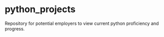# python_projects
Repository for potential employers to view current python proficiency and progress.
